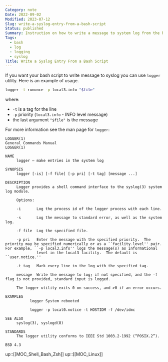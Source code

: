 ```yaml
---
Category: note
Date: 2022-09-02
Modified: 2023-07-12
Slug: write-a-syslog-entry-from-a-bash-script
Status: published
Summary: Instruction on how to write a message to system log from the bash script using logger-utility
Tags:
  - bash
  - log
  - logging
  - syslog
Title: Write a Syslog Entry From a Bash Script
---
```

If you want your bash script to write message to syslog you can use `logger` utility. Here is an example of usage.

```sh
logger -t runonce -p local3.info "$file"
```

where:

- `-t` is a tag for the line
- `-p` priority (`local3.info` - INFO level message)
- the last argument `"$file"` is the message

For more information see the man page for `logger`:

```
LOGGER(1)                                                                                   General Commands Manual                                                                                   LOGGER(1)

NAME
     logger – make entries in the system log

SYNOPSIS
     logger [-is] [-f file] [-p pri] [-t tag] [message ...]

DESCRIPTION
     Logger provides a shell command interface to the syslog(3) system log module.

     Options:

     -i       Log the process id of the logger process with each line.

     -s       Log the message to standard error, as well as the system log.

     -f file  Log the specified file.

     -p pri   Enter the message with the specified priority.  The priority may be specified numerically or as a ``facility.level'' pair.  For example, ``-p local3.info'' logs the message(s) as informational
              level in the local3 facility.  The default is ``user.notice.''

     -t tag   Mark every line in the log with the specified tag.

     message  Write the message to log; if not specified, and the -f flag is not provided, standard input is logged.

     The logger utility exits 0 on success, and >0 if an error occurs.

EXAMPLES
           logger System rebooted

           logger -p local0.notice -t HOSTIDM -f /dev/idmc

SEE ALSO
     syslog(3), syslogd(8)

STANDARDS
     The logger utility conforms to IEEE Std 1003.2-1992 (“POSIX.2”).

BSD 4.3
```

up::[[MOC_Shell_Bash_Zsh]]
up::[[MOC_Linux]]
